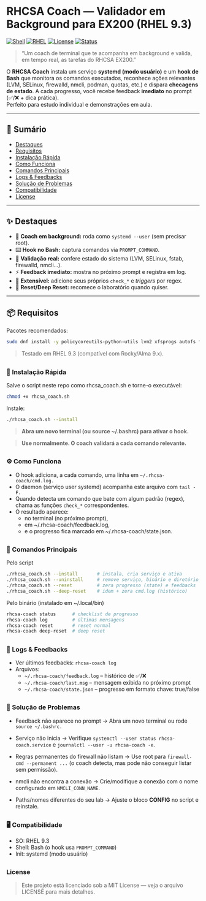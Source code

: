 # RHCSA Coach — Validador em Background para EX200 (RHEL 9.3)

[![Shell](https://img.shields.io/badge/shell-bash-1f425f.svg)](https://www.gnu.org/software/bash/)
[![RHEL](https://img.shields.io/badge/RHEL-9.3-red.svg)](https://www.redhat.com/)
[![License](https://img.shields.io/badge/license-MIT-green.svg)](#license)
[![Status](https://img.shields.io/badge/status-active-success.svg)](#)

> “Um coach de terminal que te acompanha em background e valida, em tempo real, as tarefas do RHCSA EX200.”

O **RHCSA Coach** instala um serviço **systemd (modo usuário)** e um **hook de Bash** que monitora os comandos executados, reconhece ações relevantes (LVM, SELinux, firewalld, nmcli, podman, quotas, etc.) e dispara **checagens de estado**. A cada progresso, você recebe feedback **imediato** no prompt (✅/❌ + dica prática).  
Perfeito para estudo individual e demonstrações em aula.

---

## 📑 Sumário

- [Destaques](#-destaques)
- [Requisitos](#-requisitos)
- [Instalação Rápida](#-instalação-rápida)
- [Como Funciona](#-como-funciona)
- [Comandos Principais](#-comandos-principais)
- [Logs & Feedbacks](#-logs--feedbacks)
- [Solução de Problemas](#-solução-de-problemas)
- [Compatibilidade](#-compatibilidade)
- [License](#license)

---

## ✨ Destaques

- 🧠 **Coach em background:** roda como `systemd --user` (sem precisar root).
- ⌨️ **Hook no Bash:** captura comandos via `PROMPT_COMMAND`.
- 🔎 **Validação real:** confere estado do sistema (LVM, SELinux, fstab, firewalld, nmcli…).
- ⚡ **Feedback imediato:** mostra no próximo prompt e registra em log.
- 🧩 **Extensível:** adicione seus próprios `check_*` e *triggers* por regex.
- 🔁 **Reset/Deep Reset:** recomece o laboratório quando quiser.

---

## 📦 Requisitos

Pacotes recomendados:

```bash
sudo dnf install -y policycoreutils-python-utils lvm2 xfsprogs autofs firewalld chrony podman tar rsyslog
```
> Testado em RHEL 9.3 (compatível com Rocky/Alma 9.x).

##
### 🚀 Instalação Rápida

Salve o script neste repo como rhcsa_coach.sh e torne-o executável:
```bash
chmod +x rhcsa_coach.sh
```
Instale:
```bash
./rhcsa_coach.sh --install
```
>**Abra um novo terminal (ou source ~/.bashrc) para ativar o hook.**

>**Use normalmente. O coach validará a cada comando relevante.**

##
### ⚙️ Como Funciona
- O hook adiciona, a cada comando, uma linha em `~/.rhcsa-coach/cmd.log.`
- O daemon (serviço user systemd) acompanha este arquivo com `tail -F.`
- Quando detecta um comando que bate com algum padrão (regex), chama as funções `check_*` correspondentes.
- O resultado aparece:
  - no terminal (no próximo prompt),
  - em ~/.rhcsa-coach/feedback.log,
  - e o progresso fica marcado em ~/.rhcsa-coach/state.json.

##
### 🧰 Comandos Principais
Pelo script
```bash
./rhcsa_coach.sh --install       # instala, cria serviço e ativa
./rhcsa_coach.sh --uninstall     # remove serviço, binário e diretório
./rhcsa_coach.sh --reset         # zera progresso (state) e feedbacks
./rhcsa_coach.sh --deep-reset    # idem + zera cmd.log (histórico)
```
Pelo binário (instalado em ~/.local/bin)
```bash
rhcsa-coach status      # checklist de progresso
rhcsa-coach log         # últimas mensagens
rhcsa-coach reset       # reset normal
rhcsa-coach deep-reset  # deep reset
```
##
### 🧾 Logs & Feedbacks
- Ver últimos feedbacks: `rhcsa-coach log`
- Arquivos:
  - `~/.rhcsa-coach/feedback.log` – histórico de ✅/❌
  - `~/.rhcsa-coach/last.msg` – mensagem exibida no próximo prompt
  - `~/.rhcsa-coach/state.json` – progresso em formato chave: true/false
##
### 🧩 Solução de Problemas

- Feedback não aparece no prompt
  → Abra um novo terminal ou rode `source ~/.bashrc.`

- Serviço não inicia
  → Verifique `systemctl --user status rhcsa-coach.service` e `journalctl --user -u rhcsa-coach -e`.

- Regras permanentes do firewall não listam
  → Use root para `firewall-cmd --permanent ...` (o coach detecta, mas pode não conseguir listar sem permissão).

- nmcli não encontra a conexão
  → Crie/modifique a conexão com o nome configurado em `NMCLI_CONN_NAME`.

- Paths/nomes diferentes do seu lab
  → Ajuste o bloco **CONFIG** no script e reinstale.
##
### 🖥️ Compatibilidade
- SO: RHEL 9.3
- Shell: Bash (o hook usa `PROMPT_COMMAND`)
- Init: systemd (modo usuário)
##
### License
> Este projeto está licenciado sob a MIT License — veja o arquivo LICENSE para mais detalhes.
